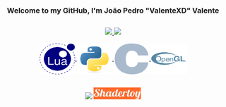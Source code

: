 <h3 align="center">Welcome to my GitHub, I'm João Pedro "ValenteXD" Valente</h3>

##
<div align="center">
  <a href="https://github.com/ValenteXD">
  <img height="180em" src="https://github-readme-stats.vercel.app/api?username=ValenteXD&show_icons=true&theme=merko&include_all_commits=true&count_private=true"/>
  <img height="180em" src="https://github-readme-stats.vercel.app/api/top-langs/?username=ValenteXD&layout=compact&langs_count=7&theme=merko"/>
</div>
<div style="display: inline_block" align="center"><br>
  <img align="center" style="height:70px; width:80px;" src="https://raw.githubusercontent.com/devicons/devicon/master/icons/lua/lua-plain.svg">
  <img align="center" style="height:70px; width:80px;" src="https://raw.githubusercontent.com/devicons/devicon/master/icons/python/python-original.svg">
  <img align="center" style="height:70px; width:80px;" src="https://raw.githubusercontent.com/devicons/devicon/master/icons/c/c-original.svg">
  <img align="center" style="height:70px; width:80px;" src="https://raw.githubusercontent.com/devicons/devicon/master/icons/opengl/opengl-plain.svg">
</div>

##
<div align="center">
  <a href="https://www.twitter.com/ValenteXD_"><img src="https://img.shields.io/badge/Twitter-blue?style=for-the-badge&logo=twitter&logoColor=white"></a>
  <a href="https://www.shadertoy.com/user/ValenteXD"><img style="height:27px; width:107px;" src="/ShaderToyLogo.png"></a>  
</div>
